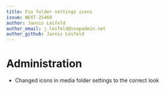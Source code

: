 ```yaml
---
title: Fix folder settings icons
issue: NEXT-25468
author: Jannis Leifeld
author_email: j.leifeld@snapadmin.net
author_github: Jannis Leifeld
---
```

# Administration
* Changed icons in media folder settings to the correct look
